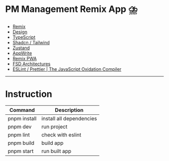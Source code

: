 # PM Management Remix App ⛈️

- [Remix](https://remix.run/)
- [Design](https://www.whiteui.store/revu)
- [TypeScript](https://www.typescriptlang.org/)
- [Shadcn / Tailwind](https://ui.shadcn.com/)
- [Zustand](https://docs.pmnd.rs/zustand/getting-started/introduction)
- [AppWrite](https://appwrite.io/)
- [Remix PWA](https://remix-pwa.run/)
- [FSD Architectures](https://feature-sliced.design/docs/get-started/overview)
- [ESLint / Prettier | The JavaScript Oxidation Compiler](https://oxc-project.github.io/)

--- 

# Instruction

| Command      | Description              |
|--------------|--------------------------|
| pnpm install | install all dependencies |
| pnpm dev     | run project              |
| pnpm lint    | check with eslint        |
| pnpm build   | build app                |
| pnpm start   | run built app            |
